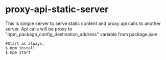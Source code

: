 # proxy-api-static-server
This is simple server to serve static content and proxy api calls to another server.
Api calls will be proxy to "npm_package_config_destination_address" variable from package.json 

    #Start as always:
    $ npm install
    $ npm start
